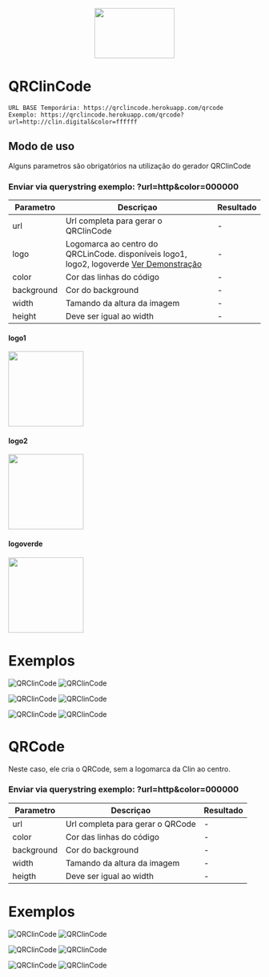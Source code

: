 <p align="center" id="topo">
  <img width="160" height="100" src="https://i.imgur.com/6M1oJ8D.png">
</p>

# QRClinCode

```Shel
URL BASE Temporária: https://qrclincode.herokuapp.com/qrcode 
Exemplo: https://qrclincode.herokuapp.com/qrcode?url=http://clin.digital&color=ffffff
```

## Modo de uso

Alguns parametros são obrigatórios na utilização do gerador QRClinCode

### Enviar via querystring exemplo: ?url=http&color=000000

Parametro   | Descriçao | Resultado
------|------|---------
url | Url completa para gerar o QRClinCode | -
logo | Logomarca ao centro do QRCLinCode. disponíveis logo1, logo2, logoverde [Ver Demonstração]() | -
color | Cor das linhas do código | -
background | Cor do background | -
width | Tamando da altura da imagem | -
height | Deve ser igual ao width | -


#### logo1
<img width="150" src="https://qrclincode.herokuapp.com/images/icons/logo1.png">

#### logo2
<img width="150" src="https://qrclincode.herokuapp.com/images/icons/logo2.png">

#### logoverde
<img width="150" src="https://qrclincode.herokuapp.com/images/icons/logoverde.png">



# Exemplos
![QRClinCode](https://qrclincode.herokuapp.com/qrcode/logo/logo1?url=https://clin.digital&color=2F9681&background=ffffff&width=150&heigth=150)
![QRClinCode](https://qrclincode.herokuapp.com/qrcode/logo/logo1?url=https://clin.digital&color=FFFFFF&background=2F9681&width=150&heigth=150)

![QRClinCode](https://qrclincode.herokuapp.com/qrcode/logo/logo2?url=https://clin.digital&color=2F9681&background=ffffff&width=150&heigth=150)
![QRClinCode](https://qrclincode.herokuapp.com/qrcode/logo/logo2?url=https://clin.digital&color=FFFFFF&background=2F9681&width=150&heigth=150)


![QRClinCode](https://qrclincode.herokuapp.com/qrcode/logo/logo1?url=https://clin.digital&color=000000&background=ffffff&width=150&heigth=150)
![QRClinCode](https://qrclincode.herokuapp.com/qrcode/logo/logo2?url=https://clin.digital&color=000000&background=ffffff&width=150&heigth=150)






# QRCode
Neste caso, ele cria o QRCode, sem a logomarca da Clin ao centro.
### Enviar via querystring exemplo: ?url=http&color=000000

Parametro   | Descriçao | Resultado
------|------|---------
url | Url completa para gerar o QRCode | -
color | Cor das linhas do código | -
background | Cor do background | -
width | Tamando da altura da imagem | -
heigth | Deve ser igual ao width | -





# Exemplos
![QRClinCode](https://qrclincode.herokuapp.com/qrcode?url=https://clin.digital&color=2F9681&background=ffffff&width=150&heigth=150)
![QRClinCode](https://qrclincode.herokuapp.com/qrcode/?url=https://clin.digital&color=FFFFFF&background=2F9681&width=150&heigth=150)

![QRClinCode](https://qrclincode.herokuapp.com/qrcode?url=https://clin.digital&color=2F9681&background=ffffff&width=150&heigth=150)
![QRClinCode](https://qrclincode.herokuapp.com/qrcode?url=https://clin.digital&color=FFFFFF&background=2F9681&width=150&heigth=150)


![QRClinCode](https://qrclincode.herokuapp.com/qrcode?url=https://clin.digital&color=000000&background=ffffff&width=150&heigth=150)
![QRClinCode](https://qrclincode.herokuapp.com/qrcode?url=https://clin.digital&color=000000&background=ffffff&width=150&heigth=150)
